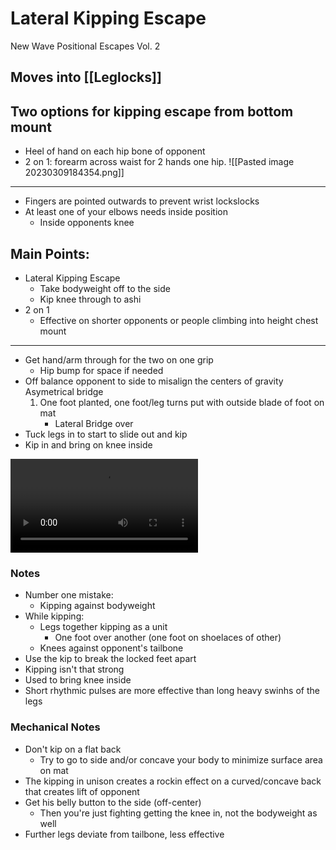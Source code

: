 # Lateral Kipping Escape
New Wave Positional Escapes Vol. 2

## Moves into [[Leglocks]]

## Two options for kipping escape from bottom mount

- Heel of hand on each hip bone of opponent
- 2 on 1: forearm across waist for 2 hands one hip. 
![[Pasted image 20230309184354.png]]
---

- Fingers are pointed outwards to prevent wrist lockslocks
- At least one of your elbows needs inside position
    - Inside opponents knee

## Main Points:

- Lateral Kipping Escape
    - Take bodyweight off to the side
    - Kip knee through to ashi
- 2 on 1
    - Effective on shorter opponents or people climbing into height chest mount

---

- Get hand/arm through for the two on one grip
    - Hip bump for space if needed
- Off balance opponent to side to misalign the centers of gravity Asymetrical bridge
    1. One foot planted, one foot/leg turns put with outside blade of foot on mat
        - Lateral Bridge over
- Tuck legs in to start to slide out and kip
- Kip in and bring on knee inside

![type:video](/assets/lateral_kipping_mount.mp4)
### Notes

- Number one mistake:
    - Kipping against bodyweight
- While kipping:
    - Legs together kipping as a unit
        - One foot over another (one foot on shoelaces of other)
    - Knees against opponent's tailbone
- Use the kip to break the locked feet apart
- Kipping isn't that strong
- Used to bring knee inside
- Short rhythmic pulses are more effective than long heavy swinhs of the legs

### Mechanical Notes

- Don't kip on a flat back
    - Try to go to side and/or concave your body to minimize surface area on mat
- The kipping in unison creates a rockin effect on a curved/concave back that creates lift of opponent
- Get his belly button to the side (off-center)
    - Then you're just fighting getting the knee in, not the bodyweight as well
- Further legs deviate from tailbone, less effective